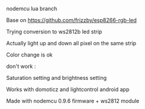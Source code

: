 nodemcu lua branch

Base on https://github.com/frizzby/esp8266-rgb-led

Trying conversion to ws2812b led strip

Actually light up and down all pixel on the same strip

Color change is ok

don't work :

Saturation setting and brightness setting

Works with domoticz and lightcontrol android app

Made with nodemcu 0.9.6 firmware + ws2812 module


